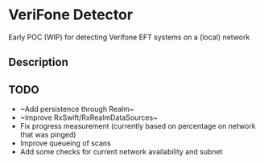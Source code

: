 # VeriFone Detector

Early POC (WIP) for detecting Verifone EFT systems on a (local) network

## Description

## TODO

* ~Add persistence through Realm~
* ~Improve RxSwift/RxRealmDataSources~
* Fix progress measurement (currently based on percentage on network that was pinged)
* Improve queueing of scans
* Add some checks for current network availability and subnet




